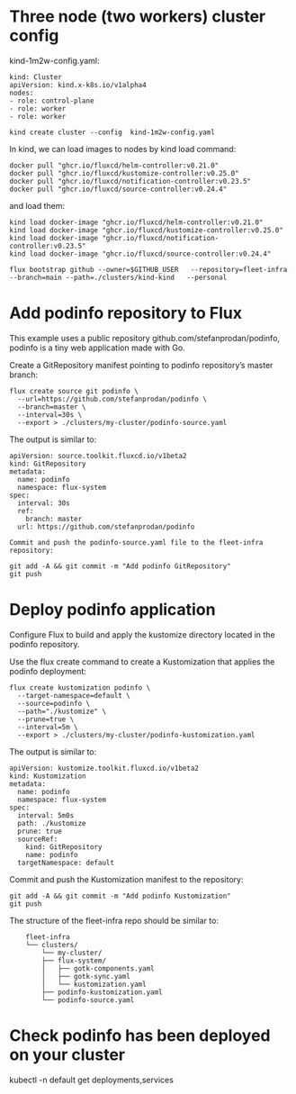 # Three node (two workers) cluster config

kind-1m2w-config.yaml:

```
kind: Cluster
apiVersion: kind.x-k8s.io/v1alpha4
nodes:
- role: control-plane
- role: worker
- role: worker
```

	kind create cluster --config  kind-1m2w-config.yaml

In kind, we can load images to nodes by kind load command: 

```
docker pull "ghcr.io/fluxcd/helm-controller:v0.21.0"
docker pull "ghcr.io/fluxcd/kustomize-controller:v0.25.0"
docker pull "ghcr.io/fluxcd/notification-controller:v0.23.5"
docker pull "ghcr.io/fluxcd/source-controller:v0.24.4"

```
and load them:

```
kind load docker-image "ghcr.io/fluxcd/helm-controller:v0.21.0"
kind load docker-image "ghcr.io/fluxcd/kustomize-controller:v0.25.0"
kind load docker-image "ghcr.io/fluxcd/notification-controller:v0.23.5"
kind load docker-image "ghcr.io/fluxcd/source-controller:v0.24.4"
```

	flux bootstrap github --owner=$GITHUB_USER   --repository=fleet-infra   --branch=main --path=./clusters/kind-kind   --personal

# Add podinfo repository to Flux

This example uses a public repository github.com/stefanprodan/podinfo, podinfo is a tiny web application made with Go.

Create a GitRepository manifest pointing to podinfo repository’s master branch:

```
flux create source git podinfo \
  --url=https://github.com/stefanprodan/podinfo \
  --branch=master \
  --interval=30s \
  --export > ./clusters/my-cluster/podinfo-source.yaml
```  
  
The output is similar to:

```
apiVersion: source.toolkit.fluxcd.io/v1beta2
kind: GitRepository
metadata:
  name: podinfo
  namespace: flux-system
spec:
  interval: 30s
  ref:
    branch: master
  url: https://github.com/stefanprodan/podinfo
```

	Commit and push the podinfo-source.yaml file to the fleet-infra repository:

```
git add -A && git commit -m "Add podinfo GitRepository"
git push
```

# Deploy podinfo application

Configure Flux to build and apply the kustomize directory located in the podinfo repository.

Use the flux create command to create a Kustomization that applies the podinfo deployment:

```
flux create kustomization podinfo \
  --target-namespace=default \
  --source=podinfo \
  --path="./kustomize" \
  --prune=true \
  --interval=5m \
  --export > ./clusters/my-cluster/podinfo-kustomization.yaml
```
  
The output is similar to:

```
apiVersion: kustomize.toolkit.fluxcd.io/v1beta2
kind: Kustomization
metadata:
  name: podinfo
  namespace: flux-system
spec:
  interval: 5m0s
  path: ./kustomize
  prune: true
  sourceRef:
    kind: GitRepository
    name: podinfo
  targetNamespace: default
```
  
Commit and push the Kustomization manifest to the repository:

```
git add -A && git commit -m "Add podinfo Kustomization"
git push
```

The structure of the fleet-infra repo should be similar to:

```
	fleet-infra
	└── clusters/
	    └── my-cluster/
		├── flux-system/                        
		│   ├── gotk-components.yaml
		│   ├── gotk-sync.yaml
		│   └── kustomization.yaml
		├── podinfo-kustomization.yaml
		└── podinfo-source.yaml
```

# Check podinfo has been deployed on your cluster

kubectl -n default get deployments,services

